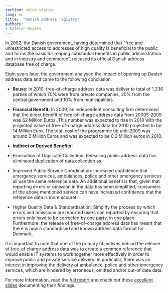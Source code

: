 ```yaml
---
section: value-stories
lang: en
title:  "Danish address registry"
authors:
- Katelyn Rogers
---
```

In 2002, the Danish government, having determined that “free and unrestricted access to addresses of high quality is beneficial to the public and forms the basis for reaping substantial benefits in public administration and in industry and commerce”, released its official Danish address database free of charge. 

Eight years later, the government analysed the impact of opening up Danish address data and came to the following conclusion.
* __Reuse__: In 2010, free-of-charge address data was deliver to total of 1,236 parties of which 70% were from private companies, 20% from the central government and 10% from municipalities.

* __Financial Benefit__: In 2009, an independent consulting firm determined that the direct benefit of free-of-charge address data from 20005-2009 was 62 Million Euros. This number was expected to rise in 2010 with the projected value of free-of-charge address data for 2010 projected to be 14 Million Euro. The total cost of the programme up until 2009 was around 2 Million Euros and was expected to be 0.2 Million euros in 2010.

* __Indirect or Derived Benefits:__
 * Elimination of Duplicate Collection: Releasing public address data has eliminated duplication of data collection as.
 * Improved Public Service Coordination: Increased confidence that emergency services, ambulances, police and other emergency services all use the same reference data. An additional benefit is that, given that reporting errors or omission in the data has been simplified, consumers of the above mentioned service can have increased confidence that the reference data is more accurat.
 * Higher Quality Data & Standardisation: Simplify the process by which errors and omissions are reported users can reported by ensuring that errors only have to be corrected by one party, in one place.  Furthermore, the release of free-of-charge address data has meant that there is now a standardised and known address data format for Denmark. 
 

It is important to note that one of the primary objectives behind the release of free-of charge address data was to create a common reference that would enable IT systems to work together more effectively in order to improve  public and private service delivery. In particular, there was an interest in improving the delivery of ambulance, police and other emergency services, which are hindered by erroneous, omitted and/or out-of date data. 

For more information, read the [full report](http://www.adresse-info.dk/Portals/2/Benefit/Value_Assessment_Danish_Address_Data_UK_2010-07-07b.pdf) and check out these [excellent slides](https://docs.google.com/a/okfn.org/file/d/18eQbdjhWTJ_QPKaM7eaYg7lLNiEBhs4HXxCjcs6XxvNDJpMBoq5FPMiydgB4/edit?usp=drive_web) documenting their findings. 
